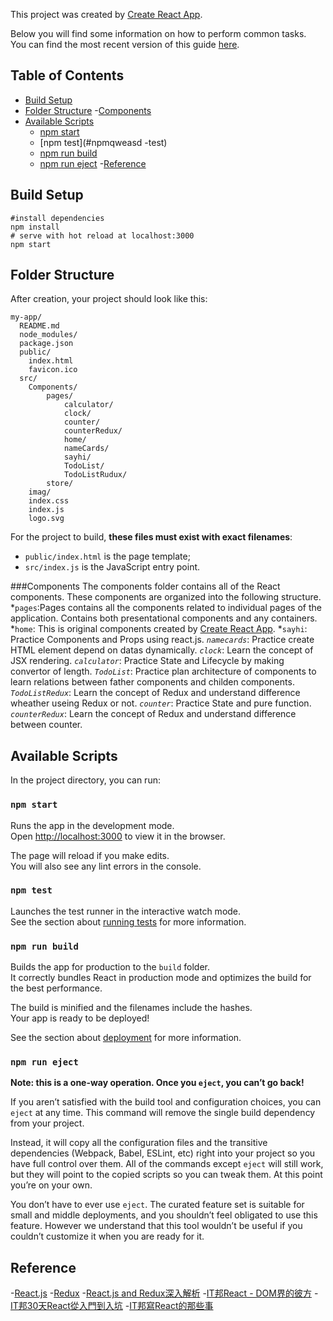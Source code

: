 This project was created by [Create React App](https://github.com/facebookincubator/create-react-app).

Below you will find some information on how to perform common tasks.<br>
You can find the most recent version of this guide [here](https://github.com/facebookincubator/create-react-app/blob/master/packages/react-scripts/template/README.md).

## Table of Contents

- [Build Setup](#build-setup)
- [Folder Structure](#folder-structure)
	-[Components](#components)
- [Available Scripts](#available-scripts)
  - [npm start](#npm-start)
  - [npm test](#npmqweasd
  -test)
  - [npm run build](#npm-run-build)
  - [npm run eject](#npm-run-eject)
-[Reference](#reference)

## Build Setup

```
#install dependencies
npm install 
# serve with hot reload at localhost:3000
npm start
```




## Folder Structure

After creation, your project should look like this:

```
my-app/
  README.md
  node_modules/
  package.json
  public/
    index.html
    favicon.ico
  src/
	Components/
		pages/
			calculator/
			clock/
			counter/
			counterRedux/
			home/
			nameCards/
			sayhi/
			TodoList/
			TodoListRudux/
		store/
	imag/
    index.css
    index.js
    logo.svg
```

For the project to build, **these files must exist with exact filenames**:

* `public/index.html` is the page template;
* `src/index.js` is the JavaScript entry point.

###Components
The components folder contains all of the React components. These components are organized into the following structure.
*`pages`:Pages contains all the components related to individual pages of the application. Contains both presentational components and any containers.
	*`home`: This is original components created by [Create React App](https://github.com/facebookincubator/create-react-app).
	*`sayhi`: Practice Components and Props using react.js.
	*`namecards`*: Practice create HTML element depend on datas dynamically.
	*`clock`*: Learn the concept of JSX rendering.
	*`calculator`*: Practice State and Lifecycle by making convertor of length.
	*`TodoList`*: Practice plan architecture of components to learn relations between father components and childen components.
	*`TodoListRedux`*: Learn the concept of Redux and understand difference wheather useing Redux or not.
	*`counter`*: Practice State and pure function.
	*`counterRedux`*: Learn the concept of Redux and understand difference between counter.
## Available Scripts

In the project directory, you can run:

### `npm start`

Runs the app in the development mode.<br>
Open [http://localhost:3000](http://localhost:3000) to view it in the browser.

The page will reload if you make edits.<br>
You will also see any lint errors in the console.

### `npm test`

Launches the test runner in the interactive watch mode.<br>
See the section about [running tests](#running-tests) for more information.

### `npm run build`

Builds the app for production to the `build` folder.<br>
It correctly bundles React in production mode and optimizes the build for the best performance.

The build is minified and the filenames include the hashes.<br>
Your app is ready to be deployed!

See the section about [deployment](#deployment) for more information.

### `npm run eject`

**Note: this is a one-way operation. Once you `eject`, you can’t go back!**

If you aren’t satisfied with the build tool and configuration choices, you can `eject` at any time. This command will remove the single build dependency from your project.

Instead, it will copy all the configuration files and the transitive dependencies (Webpack, Babel, ESLint, etc) right into your project so you have full control over them. All of the commands except `eject` will still work, but they will point to the copied scripts so you can tweak them. At this point you’re on your own.

You don’t have to ever use `eject`. The curated feature set is suitable for small and middle deployments, and you shouldn’t feel obligated to use this feature. However we understand that this tool wouldn’t be useful if you couldn’t customize it when you are ready for it.


## Reference
-[React.js](https://reactjs.org/)
-[Redux](https://redux.js.org/)
-[React.js and Redux深入解析](http://huziketang.mangojuice.top/books/react/)
-[IT邦React - DOM界的彼方](https://ithelp.ithome.com.tw/users/20103131/ironman/1012)
-[IT邦30天React從入門到入坑](https://ithelp.ithome.com.tw/users/20107317/ironman/1261)
-[IT邦寫React的那些事](https://ithelp.ithome.com.tw/users/20078318/ironman/1106)